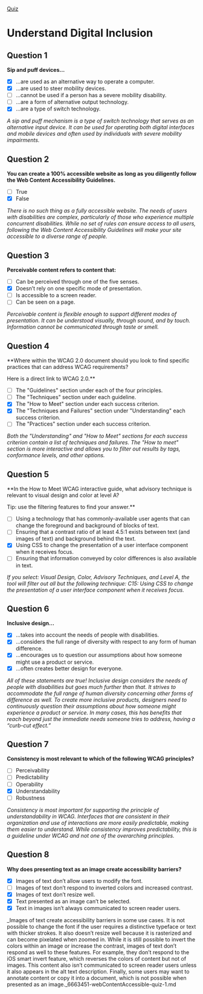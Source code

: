 [Quiz](https://openclassrooms.com/en/courses/6663451-make-your-web-content-accessible/exercises/3863)
# Understand Digital Inclusion

## Question 1
**Sip and puff devices...**
- [x] ...are used as an alternative way to operate a computer.
- [x] ...are used to steer mobility devices.
- [ ] ...cannot be used if a person has a severe mobility disability.
- [ ] ...are a form of alternative output technology.
- [x] ...are a type of switch technology.

_A sip and puff mechanism is a type of switch technology that serves as an alternative input device. It can be used for operating both digital interfaces and mobile devices and often used by individuals with severe mobility impairments._

## Question 2
**You can create a 100% accessible website as long as you diligently follow the Web Content Accessibility Guidelines.**
- [ ] True
- [x] False

_There is no such thing as a fully accessible website. The needs of users with disabilities are complex, particularly of those who experience multiple concurrent disabilities. While no set of rules can ensure access to all users, following the Web Content Accessibility Guidelines will make your site accessible to a diverse range of people._

## Question 3
**Perceivable content refers to content that:**
- [ ] Can be perceived through one of the five senses.
- [x] Doesn’t rely on one specific mode of presentation.
- [ ] Is accessible to a screen reader.
- [ ] Can be seen on a page.

_Perceivable content is flexible enough to support different modes of presentation. It can be understood visually, through sound, and by touch. Information cannot be communicated through taste or smell._

## Question 4
**Where within the WCAG 2.0 document should you look to find specific practices that can address WCAG requirements?

Here is a direct link to WCAG 2.0.**
- [ ] The "Guidelines" section under each of the four principles.
- [ ] The "Techniques" section under each guideline.
- [x] The "How to Meet" section under each success criterion.
- [x] The "Techniques and Failures" section under "Understanding" each success criterion.
- [ ] The "Practices" section under each success criterion.

_Both the "Understanding" and "How to Meet" sections for each success criterion contain a list of techniques and failures. The "How to meet" section is more interactive and allows you to filter out results by tags, conformance levels, and other options._

## Question 5
**In the How to Meet WCAG interactive guide, what advisory technique is relevant to visual design and color at level A? 

Tip: use the filtering features to find your answer.**
- [ ] Using a technology that has commonly-available user agents that can change the foreground and background of blocks of text.
- [ ] Ensuring that a contrast ratio of at least 4.5:1 exists between text (and images of text) and background behind the text.
- [x] Using CSS to change the presentation of a user interface component when it receives focus.
- [ ] Ensuring that information conveyed by color differences is also available in text.

_If you select: Visual Design, Color, Advisory Techniques, and Level A, the tool will filter out all but the following technique: C15: Using CSS to change the presentation of a user interface component when it receives focus._

## Question 6
**Inclusive design…**
- [x] ...takes into account the needs of people with disabilities.
- [x] ...considers the full range of diversity with respect to any form of human difference.
- [x] ...encourages us to question our assumptions about how someone might use a product or service.
- [x] ...often creates better design for everyone.

_All of these statements are true! Inclusive design considers the needs of people with disabilities but goes much further than that. It strives to accommodate the full range of human diversity concerning other forms of difference as well. To create more inclusive products, designers need to continuously question their assumptions about how someone might experience a product or service. In many cases, this has benefits that reach beyond just the immediate needs someone tries to address, having a “curb-cut effect.”_

## Question 7
**Consistency is most relevant to which of the following WCAG principles?**
- [ ] Perceivability
- [ ] Predictability
- [ ] Operability
- [x] Understandability
- [ ] Robustness

_Consistency is most important for supporting the principle of understandability in WCAG. Interfaces that are consistent in their organization and use of interactions are more easily predictable, making them easier to understand. While consistency improves predictability, this is a guideline under WCAG and not one of the overarching principles._

## Question 8
**Why does presenting text as an image create accessibility barriers?**
- [x] Images of text don’t allow users to modify the font.
- [ ] Images of text don’t respond to inverted colors and increased contrast.
- [x] Images of text don’t resize well.
- [x] Text presented as an image can’t be selected.
- [x] Text in images isn’t always communicated to screen reader users.

_Images of text create accessibility barriers in some use cases. It is not possible to change the font if the user requires a distinctive typeface or text with thicker strokes. It also doesn’t resize well because it is rasterized and can become pixelated when zoomed in. While it is still possible to invert the colors within an image or increase the contrast, images of text don’t respond as well to these features. For example, they don’t respond to the iOS smart invert feature, which reverses the colors of content but not of images. This content also isn’t communicated to screen reader users unless it also appears in the alt text description. Finally, some users may want to annotate content or copy it into a document, which is not possible when presented as an image._6663451-webContentAccessible-quiz-1.md